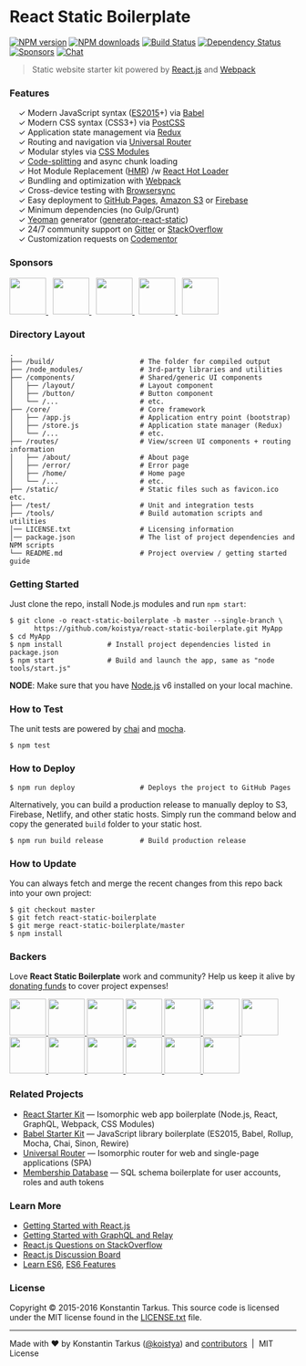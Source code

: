# React Static Boilerplate

[![NPM version](http://img.shields.io/npm/v/generator-react-static.svg?style=flat-square)](https://www.npmjs.com/package/generator-react-static)
[![NPM downloads](http://img.shields.io/npm/dm/generator-react-static.svg?style=flat-square)](https://www.npmjs.com/package/generator-react-static)
[![Build Status](http://img.shields.io/travis/koistya/react-static-boilerplate/master.svg?style=flat-square)](https://travis-ci.org/koistya/react-static-boilerplate)
[![Dependency Status](http://img.shields.io/david/koistya/react-static-boilerplate.svg?branch=master&style=flat-square)](https://david-dm.org/koistya/react-static-boilerplate)
[![Sponsors](https://opencollective.com/react-static-boilerplate/badge/sponsors.svg?style=flat-square)](https://opencollective.com/react-static-boilerplate#support)
[![Chat](https://img.shields.io/badge/chat-%23react--starter--kit-blue.svg?style=flat-square)](https://gitter.im/koistya/react-static-boilerplate)

> Static website starter kit powered by [React.js](http://facebook.github.io/react/) and [Webpack](http://webpack.github.io/)


### Features

&nbsp; &nbsp; ✓ Modern JavaScript syntax ([ES2015](http://babeljs.io/docs/learn-es2015/)+) via [Babel](http://babeljs.io/)<br>
&nbsp; &nbsp; ✓ Modern CSS syntax (CSS3+) via [PostCSS](https://github.com/postcss/postcss)<br>
&nbsp; &nbsp; ✓ Application state management via [Redux](http://redux.js.org/)<br>
&nbsp; &nbsp; ✓ Routing and navigation via [Universal Router](https://github.com/kriasoft/universal-router)<br>
&nbsp; &nbsp; ✓ Modular styles via [CSS Modules](https://github.com/css-modules/css-modules)<br>
&nbsp; &nbsp; ✓ [Code-splitting](https://github.com/webpack/docs/wiki/code-splitting) and async chunk loading<br>
&nbsp; &nbsp; ✓ Hot Module Replacement ([HMR](https://webpack.github.io/docs/hot-module-replacement.html)) /w [React Hot Loader](http://gaearon.github.io/react-hot-loader/)<br>
&nbsp; &nbsp; ✓ Bundling and optimization with [Webpack](https://webpack.github.io/)<br>
&nbsp; &nbsp; ✓ Cross-device testing with [Browsersync](https://browsersync.io/)<br>
&nbsp; &nbsp; ✓ Easy deployment to [GitHub Pages](https://pages.github.com/), [Amazon S3](http://davidwalsh.name/hosting-website-amazon-s3) or [Firebase](https://www.firebase.com/)<br>
&nbsp; &nbsp; ✓ Minimum dependencies (no Gulp/Grunt)<br>
&nbsp; &nbsp; ✓ [Yeoman](http://yeoman.io/) generator ([generator-react-static](https://www.npmjs.com/package/generator-react-static))<br>
&nbsp; &nbsp; ✓ 24/7 community support on [Gitter](https://gitter.im/koistya/react-static-boilerplate) or [StackOverflow](http://stackoverflow.com/questions/tagged/react-starter-kit)<br>
&nbsp; &nbsp; ✓ Customization requests on [Codementor](https://www.codementor.io/koistya)<br>


### Sponsors

<a href="https://opencollective.com/react-static-boilerplate/sponsor/0/website" target="_blank">
  <img src="https://opencollective.com/react-static-boilerplate/sponsor/0/avatar.svg" height="64">
</a> &nbsp;
<a href="https://opencollective.com/react-static-boilerplate/sponsor/1/website" target="_blank">
  <img src="https://opencollective.com/react-static-boilerplate/sponsor/1/avatar.svg" height="64">
</a> &nbsp;
<a href="https://opencollective.com/react-static-boilerplate/sponsor/2/website" target="_blank">
  <img src="https://opencollective.com/react-static-boilerplate/sponsor/2/avatar.svg" height="64">
</a> &nbsp;
<a href="https://opencollective.com/react-static-boilerplate/sponsor/3/website" target="_blank">
  <img src="https://opencollective.com/react-static-boilerplate/sponsor/3/avatar.svg" height="64">
</a> &nbsp;
<a href="https://opencollective.com/react-static-boilerplate/sponsor/4/website" target="_blank">
  <img src="https://opencollective.com/react-static-boilerplate/sponsor/4/avatar.svg" height="64">
</a>


### Directory Layout


```
.
├── /build/                     # The folder for compiled output
├── /node_modules/              # 3rd-party libraries and utilities
├── /components/                # Shared/generic UI components
│   ├── /layout/                # Layout component
│   ├── /button/                # Button component
│   └── /...                    # etc.
├── /core/                      # Core framework
│   ├── /app.js                 # Application entry point (bootstrap)
│   ├── /store.js               # Application state manager (Redux)
│   └── /...                    # etc.
├── /routes/                    # View/screen UI components + routing information
│   ├── /about/                 # About page
│   ├── /error/                 # Error page
│   ├── /home/                  # Home page
│   └── /...                    # etc.
├── /static/                    # Static files such as favicon.ico etc.
├── /test/                      # Unit and integration tests
├── /tools/                     # Build automation scripts and utilities
│── LICENSE.txt                 # Licensing information
│── package.json                # The list of project dependencies and NPM scripts
└── README.md                   # Project overview / getting started guide
```


### Getting Started

Just clone the repo, install Node.js modules and run `npm start`:

```
$ git clone -o react-static-boilerplate -b master --single-branch \
      https://github.com/koistya/react-static-boilerplate.git MyApp
$ cd MyApp
$ npm install           # Install project dependencies listed in package.json
$ npm start             # Build and launch the app, same as "node tools/start.js"
```

**NODE**: Make sure that you have [Node.js](https://nodejs.org/) v6 installed on your local machine.

### How to Test

The unit tests are powered by [chai](http://chaijs.com/) and [mocha](http://mochajs.org/).

```
$ npm test
```


### How to Deploy

```shell
$ npm run deploy                # Deploys the project to GitHub Pages
```

Alternatively, you can build a production release to manually deploy to S3, Firebase, Netlify, and other static hosts. Simply run the command below and copy the generated `build` folder to your static host.

```shell
$ npm run build release         # Build production release 
```


### How to Update

You can always fetch and merge the recent changes from this repo back into your own project:

```shell
$ git checkout master
$ git fetch react-static-boilerplate
$ git merge react-static-boilerplate/master
$ npm install
```


### Backers

Love **React Static Boilerplate** work and community? Help us keep it alive by [donating funds](https://opencollective.com/react-static-boilerplate#support) to cover project expenses!

<a href="https://opencollective.com/react-static-boilerplate/backer/0/website" target="_blank">
  <img src="https://opencollective.com/react-static-boilerplate/backer/0/avatar.svg" height="64">
</a>
<a href="https://opencollective.com/react-static-boilerplate/backer/1/website" target="_blank">
  <img src="https://opencollective.com/react-static-boilerplate/backer/1/avatar.svg" height="64">
</a>
<a href="https://opencollective.com/react-static-boilerplate/backer/2/website" target="_blank">
  <img src="https://opencollective.com/react-static-boilerplate/backer/2/avatar.svg" height="64">
</a>
<a href="https://opencollective.com/react-static-boilerplate/backer/3/website" target="_blank">
  <img src="https://opencollective.com/react-static-boilerplate/backer/3/avatar.svg" height="64">
</a>
<a href="https://opencollective.com/react-static-boilerplate/backer/4/website" target="_blank">
  <img src="https://opencollective.com/react-static-boilerplate/backer/4/avatar.svg" height="64">
</a>
<a href="https://opencollective.com/react-static-boilerplate/backer/5/website" target="_blank">
  <img src="https://opencollective.com/react-static-boilerplate/backer/5/avatar.svg" height="64">
</a>
<a href="https://opencollective.com/react-static-boilerplate/backer/6/website" target="_blank">
  <img src="https://opencollective.com/react-static-boilerplate/backer/6/avatar.svg" height="64">
</a>
<a href="https://opencollective.com/react-static-boilerplate/backer/7/website" target="_blank">
  <img src="https://opencollective.com/react-static-boilerplate/backer/7/avatar.svg" height="64">
</a>
<a href="https://opencollective.com/react-static-boilerplate/backer/8/website" target="_blank">
  <img src="https://opencollective.com/react-static-boilerplate/backer/8/avatar.svg" height="64">
</a>
<a href="https://opencollective.com/react-static-boilerplate/backer/9/website" target="_blank">
  <img src="https://opencollective.com/react-static-boilerplate/backer/9/avatar.svg" height="64">
</a>
<a href="https://opencollective.com/react-static-boilerplate/backer/10/website" target="_blank">
  <img src="https://opencollective.com/react-static-boilerplate/backer/10/avatar.svg" height="64">
</a>
<a href="https://opencollective.com/react-static-boilerplate/backer/11/website" target="_blank">
  <img src="https://opencollective.com/react-static-boilerplate/backer/11/avatar.svg" height="64">
</a>
<a href="https://opencollective.com/react-static-boilerplate/backer/12/website" target="_blank">
  <img src="https://opencollective.com/react-static-boilerplate/backer/12/avatar.svg" height="64">
</a>


### Related Projects

* [React Starter Kit](https://github.com/kriasoft/react-starter-kit) — Isomorphic web app boilerplate (Node.js, React, GraphQL, Webpack, CSS Modules)
* [Babel Starter Kit](https://github.com/kriasoft/babel-starter-kit) — JavaScript library boilerplate (ES2015, Babel, Rollup, Mocha, Chai, Sinon, Rewire)
* [Universal Router](https://github.com/kriasoft/universal-router) — Isomorphic router for web and single-page applications (SPA)
* [Membership Database](https://github.com/membership/membership.db) — SQL schema boilerplate for user accounts, roles and auth tokens


### Learn More

* [Getting Started with React.js](http://facebook.github.io/react/)
* [Getting Started with GraphQL and Relay](https://quip.com/oLxzA1gTsJsE)
* [React.js Questions on StackOverflow](http://stackoverflow.com/questions/tagged/reactjs)
* [React.js Discussion Board](https://discuss.reactjs.org/)
* [Learn ES6](https://babeljs.io/docs/learn-es6/), [ES6 Features](https://github.com/lukehoban/es6features#readme)


### License

Copyright © 2015-2016 Konstantin Tarkus. This source code is licensed under the MIT license found in the
[LICENSE.txt](https://github.com/koistya/react-static-boilerplate/blob/master/LICENSE.txt) file.

---
Made with ♥ by Konstantin Tarkus ([@koistya](https://twitter.com/koistya)) and [contributors](https://github.com/koistya/react-static-boilerplate/graphs/contributors) &nbsp;|&nbsp; MIT License
